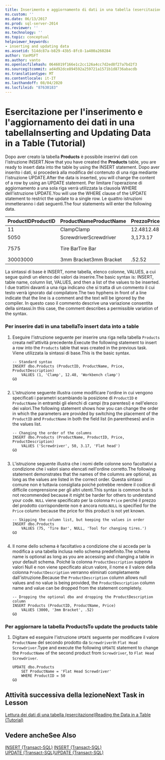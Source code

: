 ```yaml
---
title: Inserimento e aggiornamento di dati in una tabella (esercitazione) | Microsoft Docs
ms.custom: ''
ms.date: 06/13/2017
ms.prod: sql-server-2014
ms.reviewer: ''
ms.technology: ''
ms.topic: conceptual
helpviewer_keywords:
- inserting and updating data
ms.assetid: 514dc87a-b829-43b5-8fc8-1a400a260284
author: VanMSFT
ms.author: vanto
ms.openlocfilehash: 0646019f166e1c2cc126a4cc7d2ed8f27a7bd2f3
ms.sourcegitcommit: ad4d92dce894592a259721a1571b1d8736abacdb
ms.translationtype: MT
ms.contentlocale: it-IT
ms.lasthandoff: 08/04/2020
ms.locfileid: "87630183"
---
```

# <a name="inserting-and-updating-data-in-a-table-tutorial"></a><span data-ttu-id="f02f3-102">Esercitazione per l'inserimento e l'aggiornamento dei dati in una tabella</span><span class="sxs-lookup"><span data-stu-id="f02f3-102">Inserting and Updating Data in a Table (Tutorial)</span></span>
  <span data-ttu-id="f02f3-103">Dopo aver creato la tabella **Products** è possibile inserirvi dati con l'istruzione INSERT.</span><span class="sxs-lookup"><span data-stu-id="f02f3-103">Now that you have created the **Products** table, you are ready to insert data into the table by using the INSERT statement.</span></span> <span data-ttu-id="f02f3-104">Dopo aver inserito i dati, si procederà alla modifica del contenuto di una riga mediante l'istruzione UPDATE.</span><span class="sxs-lookup"><span data-stu-id="f02f3-104">After the data is inserted, you will change the content of a row by using an UPDATE statement.</span></span> <span data-ttu-id="f02f3-105">Per limitare l'operazione di aggiornamento a una sola riga verrà utilizzata la clausola WHERE dell'istruzione UPDATE.</span><span class="sxs-lookup"><span data-stu-id="f02f3-105">You will use the WHERE clause of the UPDATE statement to restrict the update to a single row.</span></span> <span data-ttu-id="f02f3-106">Le quattro istruzioni immetteranno i dati seguenti.</span><span class="sxs-lookup"><span data-stu-id="f02f3-106">The four statements will enter the following data.</span></span>  
  
|<span data-ttu-id="f02f3-107">ProductID</span><span class="sxs-lookup"><span data-stu-id="f02f3-107">ProductID</span></span>|<span data-ttu-id="f02f3-108">ProductName</span><span class="sxs-lookup"><span data-stu-id="f02f3-108">ProductName</span></span>|<span data-ttu-id="f02f3-109">Prezzo</span><span class="sxs-lookup"><span data-stu-id="f02f3-109">Price</span></span>|<span data-ttu-id="f02f3-110">ProductDescription</span><span class="sxs-lookup"><span data-stu-id="f02f3-110">ProductDescription</span></span>|  
|---------------|-----------------|-----------|------------------------|  
|<span data-ttu-id="f02f3-111">1</span><span class="sxs-lookup"><span data-stu-id="f02f3-111">1</span></span>|<span data-ttu-id="f02f3-112">Clamp</span><span class="sxs-lookup"><span data-stu-id="f02f3-112">Clamp</span></span>|<span data-ttu-id="f02f3-113">12.48</span><span class="sxs-lookup"><span data-stu-id="f02f3-113">12.48</span></span>|<span data-ttu-id="f02f3-114">Workbench clamp</span><span class="sxs-lookup"><span data-stu-id="f02f3-114">Workbench clamp</span></span>|  
|<span data-ttu-id="f02f3-115">50</span><span class="sxs-lookup"><span data-stu-id="f02f3-115">50</span></span>|<span data-ttu-id="f02f3-116">Screwdriver</span><span class="sxs-lookup"><span data-stu-id="f02f3-116">Screwdriver</span></span>|<span data-ttu-id="f02f3-117">3,17</span><span class="sxs-lookup"><span data-stu-id="f02f3-117">3.17</span></span>|<span data-ttu-id="f02f3-118">Flat head</span><span class="sxs-lookup"><span data-stu-id="f02f3-118">Flat head</span></span>|  
|<span data-ttu-id="f02f3-119">75</span><span class="sxs-lookup"><span data-stu-id="f02f3-119">75</span></span>|<span data-ttu-id="f02f3-120">Tire Bar</span><span class="sxs-lookup"><span data-stu-id="f02f3-120">Tire Bar</span></span>||<span data-ttu-id="f02f3-121">Tool for changing tires.</span><span class="sxs-lookup"><span data-stu-id="f02f3-121">Tool for changing tires.</span></span>|  
|<span data-ttu-id="f02f3-122">3000</span><span class="sxs-lookup"><span data-stu-id="f02f3-122">3000</span></span>|<span data-ttu-id="f02f3-123">3mm Bracket</span><span class="sxs-lookup"><span data-stu-id="f02f3-123">3mm Bracket</span></span>|<span data-ttu-id="f02f3-124">.52</span><span class="sxs-lookup"><span data-stu-id="f02f3-124">.52</span></span>||  
  
 <span data-ttu-id="f02f3-125">La sintassi di base è INSERT, nome tabella, elenco colonne, VALUES, a cui segue quindi un elenco dei valori da inserire.</span><span class="sxs-lookup"><span data-stu-id="f02f3-125">The basic syntax is: INSERT, table name, column list, VALUES, and then a list of the values to be inserted.</span></span> <span data-ttu-id="f02f3-126">I due trattini davanti a una riga indicano che si tratta di un commento il cui testo verrà ignorato dal compilatore.</span><span class="sxs-lookup"><span data-stu-id="f02f3-126">The two hyphens in front of a line indicate that the line is a comment and the text will be ignored by the compiler.</span></span> <span data-ttu-id="f02f3-127">In questo caso il commento descrive una variazione consentita della sintassi.</span><span class="sxs-lookup"><span data-stu-id="f02f3-127">In this case, the comment describes a permissible variation of the syntax.</span></span>  
  
### <a name="to-insert-data-into-a-table"></a><span data-ttu-id="f02f3-128">Per inserire dati in una tabella</span><span class="sxs-lookup"><span data-stu-id="f02f3-128">To insert data into a table</span></span>  
  
1.  <span data-ttu-id="f02f3-129">Eseguire l'istruzione seguente per inserire una riga nella tabella `Products` creata nell'attività precedente.</span><span class="sxs-lookup"><span data-stu-id="f02f3-129">Execute the following statement to insert a row into the `Products` table that was created in the previous task.</span></span> <span data-ttu-id="f02f3-130">Viene utilizzata la sintassi di base.</span><span class="sxs-lookup"><span data-stu-id="f02f3-130">This is the basic syntax.</span></span>  
  
    ```  
    -- Standard syntax  
    INSERT dbo.Products (ProductID, ProductName, Price, ProductDescription)  
        VALUES (1, 'Clamp', 12.48, 'Workbench clamp')  
    GO  
  
    ```  
  
2.  <span data-ttu-id="f02f3-131">L'istruzione seguente illustra come modificare l'ordine in cui vengono specificati i parametri scambiando la posizione di `ProductID` e `ProductName` in entrambi gli elenchi di campi (tra parentesi) e nell'elenco dei valori.</span><span class="sxs-lookup"><span data-stu-id="f02f3-131">The following statement shows how you can change the order in which the parameters are provided by switching the placement of the `ProductID` and `ProductName` in both the field list (in parentheses) and in the values list.</span></span>  
  
    ```  
    -- Changing the order of the columns  
    INSERT dbo.Products (ProductName, ProductID, Price, ProductDescription)  
        VALUES ('Screwdriver', 50, 3.17, 'Flat head')  
    GO  
  
    ```  
  
3.  <span data-ttu-id="f02f3-132">L'istruzione seguente illustra che i nomi delle colonne sono facoltativi a condizione che i valori siano elencati nell'ordine corretto.</span><span class="sxs-lookup"><span data-stu-id="f02f3-132">The following statement demonstrates that the names of the columns are optional, as long as the values are listed in the correct order.</span></span> <span data-ttu-id="f02f3-133">Questa sintassi comune non è tuttavia consigliata poiché potrebbe rendere il codice di difficile comprensione per gli altri utenti.</span><span class="sxs-lookup"><span data-stu-id="f02f3-133">This syntax is common but is not recommended because it might be harder for others to understand your code.</span></span> <span data-ttu-id="f02f3-134">`NULL` viene specificato per la colonna `Price` perché il prezzo del prodotto corrispondente non è ancora noto.</span><span class="sxs-lookup"><span data-stu-id="f02f3-134">`NULL` is specified for the `Price` column because the price for this product is not yet known.</span></span>  
  
    ```  
    -- Skipping the column list, but keeping the values in order  
    INSERT dbo.Products  
        VALUES (75, 'Tire Bar', NULL, 'Tool for changing tires.')  
    GO  
  
    ```  
  
4.  <span data-ttu-id="f02f3-135">Il nome dello schema è facoltativo a condizione che si acceda per la modifica a una tabella inclusa nello schema predefinito.</span><span class="sxs-lookup"><span data-stu-id="f02f3-135">The schema name is optional as long as you are accessing and changing a table in your default schema.</span></span> <span data-ttu-id="f02f3-136">Poiché la colonna `ProductDescription` supporta valori Null e non viene specificato alcun valore, il nome e il valore della colonna `ProductDescription` verranno eliminati completamente dall'istruzione.</span><span class="sxs-lookup"><span data-stu-id="f02f3-136">Because the `ProductDescription` column allows null values and no value is being provided, the `ProductDescription` column name and value can be dropped from the statement completely.</span></span>  
  
    ```  
    -- Dropping the optional dbo and dropping the ProductDescription column  
    INSERT Products (ProductID, ProductName, Price)  
        VALUES (3000, '3mm Bracket', .52)  
    GO  
    ```  
  
### <a name="to-update-the-products-table"></a><span data-ttu-id="f02f3-137">Per aggiornare la tabella Products</span><span class="sxs-lookup"><span data-stu-id="f02f3-137">To update the products table</span></span>  
  
1.  <span data-ttu-id="f02f3-138">Digitare ed eseguire l'istruzione `UPDATE` seguente per modificare il valore `ProductName` del secondo prodotto da `Screwdriver`in `Flat Head Screwdriver`.</span><span class="sxs-lookup"><span data-stu-id="f02f3-138">Type and execute the following `UPDATE` statement to change the `ProductName` of the second product from `Screwdriver`, to `Flat Head Screwdriver`.</span></span>  
  
    ```  
    UPDATE dbo.Products  
        SET ProductName = 'Flat Head Screwdriver'  
        WHERE ProductID = 50  
    GO  
    ```  
  
## <a name="next-task-in-lesson"></a><span data-ttu-id="f02f3-139">Attività successiva della lezione</span><span class="sxs-lookup"><span data-stu-id="f02f3-139">Next Task in Lesson</span></span>  
 [<span data-ttu-id="f02f3-140">Lettura dei dati di una tabella &#40;esercitazione&#41;</span><span class="sxs-lookup"><span data-stu-id="f02f3-140">Reading the Data in a Table &#40;Tutorial&#41;</span></span>](lesson-1-4-reading-the-data-in-a-table.md)  
  
## <a name="see-also"></a><span data-ttu-id="f02f3-141">Vedere anche</span><span class="sxs-lookup"><span data-stu-id="f02f3-141">See Also</span></span>  
 <span data-ttu-id="f02f3-142">[INSERT &#40;Transact-SQL&#41;](/sql/t-sql/statements/insert-transact-sql) </span><span class="sxs-lookup"><span data-stu-id="f02f3-142">[INSERT &#40;Transact-SQL&#41;](/sql/t-sql/statements/insert-transact-sql) </span></span>  
 [<span data-ttu-id="f02f3-143">UPDATE &#40;Transact-SQL&#41;</span><span class="sxs-lookup"><span data-stu-id="f02f3-143">UPDATE &#40;Transact-SQL&#41;</span></span>](/sql/t-sql/queries/update-transact-sql)  
  
  
